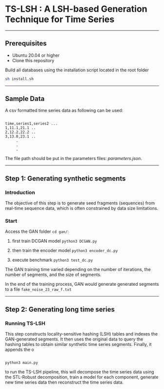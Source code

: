 # TS-LSH : A LSH-based Generation Technique for Time Series

___
## Prerequisites

- Ubuntu 20.04 or higher
- Clone this repository

Build all databases using the installation script located in the root folder

```bash
sh install.sh
```
___
## Sample Data

A csv formatted time series data as following can be used: 

<pre><code>
time,series1,series2 ... 
1,11.1,21.1 .. 
2,12.2,22.2 .. 
3,13.0,23.1 .. 
     .
     .
     .
</code></pre>

The file path should be put in the parameters files: *parameters.json*. 


___
## Step 1: Generating synthetic segments

### Introduction

The objective of this step is to generate seed fragments (sequences) from real-time sequence data, which is often constrained by data size limitations.

### Start

Access the GAN folder ``cd gan/``:

1. first train DCGAN model ``python3 DCGAN.py``

2. then train the encoder model ``python3 encoder_dc.py``

3. execute benchmark  ``python3 test_dc.py``

The GAN training time varied depending on the number of iterations, the number of segments, and the size of segments.

In the end of the training process, GAN would generate generated segments to a file ``fake_noise_23_raw_f.txt``

___
## Step 2: Generating long time series

### Running TS-LSH

This step constructs locality-sensitive hashing (LSH) tables and indexes the GAN-generated segments. It then uses the original data to query the hashing tables to obtain similar synthetic time series segments. Finally, it appends the o 

<pre><code>
python3 main.py
</code></pre>

to run the TS-LSH pipeline, this will decompose the time series data using the STL-Robust decomposition,
train a model for each component, generate new time series data then reconstruct the time series data. 

